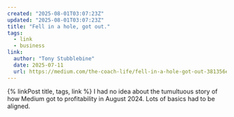 ```yaml
---
created: "2025-08-01T03:07:23Z"
updated: "2025-08-01T03:07:23Z"
title: "Fell in a hole, got out."
tags:
  - link
  - business
link:
  author: "Tony Stubblebine"
  date: 2025-07-11
  url: https://medium.com/the-coach-life/fell-in-a-hole-got-out-381356ec8d7f
---
```


{% linkPost title, tags, link %} I had no idea about the tumultuous story of how Medium got to profitability in August 2024. Lots of basics had to be aligned.
